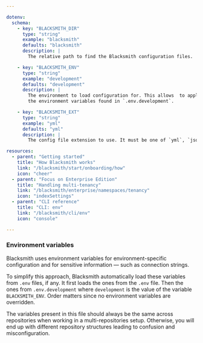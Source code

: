 ```yaml
---

dotenv:
  schema:
    - key: "BLACKSMITH_DIR"
      type: "string"
      example: "blacksmith"
      defaults: "blacksmith"
      description: |
        The relative path to find the Blacksmith configuration files.

    - key: "BLACKSMITH_ENV"
      type: "string"
      example: "development"
      defaults: "development"
      description: |
        The environment to load configuration for. This allows  to apply
        the environment variables found in `.env.development`.

    - key: "BLACKSMITH_EXT"
      type: "string"
      example: "yml"
      defaults: "yml"
      description: |
        The config file extension to use. It must be one of `yml`, `json`.

resources:
  - parent: "Getting started"
    title: "How Blacksmith works"
    link: "/blacksmith/start/onboarding/how"
    icon: "cheer"
  - parent: "Focus on Enterprise Edition"
    title: "Handling multi-tenancy"
    link: "/blacksmith/enterprise/namespaces/tenancy"
    icon: "indexSettings"
  - parent: "CLI reference"
    title: "CLI: env"
    link: "/blacksmith/cli/env"
    icon: "console"

---
```


### Environment variables

Blacksmith uses environment variables for environment-specific configuration and
for sensitive information — such as connection strings.

To simplify this approach, Blacksmith automatically load these variables from
`.env` files, if any. It first loads the ones from the `.env` file. Then the ones
from `.env.development` where `development` is the value of the variable
`BLACKSMITH_ENV`. Order matters since no environment variables are overridden.

The variables present in this file should always be the same across repositories
when working in a multi-repositories setup. Otherwise, you will end up with
different repository structures leading to confusion and misconfiguration. 
